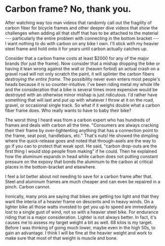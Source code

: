 # Carbon frame? No, thank you.

After watching way too man videos that randomly call out the fragility of carbon fiber for bicycle frames and other deeper dive videos that show the challenges when adding all that stuff that has to be attached to the material --- particularly the entire problem with connecting in the bottom bracket --- I want nothing to do with carbon on any bike I own. I'll stick with my heavier steel frame and hold onto it for years until carbon actually catches up.

Consider that a carbon frame costs at least \$2000 for any of the major brands (for just the frame). Now consider that a mishap dropping the bike or having it lean wrong against the wall or (heaven forbid) an actual crash on a gravel road will not only scratch the paint, it will splinter the carbon fibers *destroying the entire frame*. The possibility never even enters most people's heads because it is so counter-intuitive. I've been riding metal my whole life and the consideration that a bike is several times more expensive would be destroyed with an otherwise minor mishap is just ridiculous. I'd rather have something that will last and put up with whatever I throw at it on the road, gravel, or occasional single track. So what if it weighs double what a carbon fiber frame does. Who really wants to have to baby their bike?

The worst thing I heard was from a carbon expert who has hundreds of frames and deals with carbon all the time. "Consumers are always cracking their their frame by over-tightenting anything that has a connection point to the frame, seat post, handlebars, etc." That's nuts! He showed the dimpling where the quick-release goes and noted that through-axels are the way to go if you can to protect that weak spot. He said, "carbon drop-outs are the first thing I would stop people from making" if he could. Then he explained how the aluminum expands in head while carbon does not putting constant pressure on the expoxy that bonds the aluminum to the carbon at critical places in the bottom-bracket and elsewhere.

I feel a *lot* better about not needing to save for a carbon frame after that. Steel and aluminum frames are much cheaper and can even be repaired in a pinch. Carbon cannot.

Ironically, many pros are saying that bikes are getting too light and that they want the interia of a heavier frame on descents and in heavy winds. On a lighter bike all those watts invested to get you up to speed are immediately lost to a single gust of wind, not so with a heavier steel bike. For endurance riding that is a major consideration. Lighter is not always better. In fact, it's causes me to assess my target weight a bit as well. 68 kilos is my target. Before I was thinking of going much lower, maybe even in the high 50s, to gain an advantage. I think I will be fine at the heavier weight and work to make sure that most of that weight is muscle and bone.
